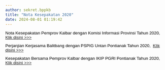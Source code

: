 ```yaml
---
author: sekret.bppkb
title: "Nota Kesepakatan 2020"
date: 2024-08-01 01:19:42
---
```

<p style="margin: 0cm; font-variant-ligatures: normal; font-variant-caps: normal; orphans: 2; text-align: start; widows: 2; -webkit-text-stroke-width: 0px; text-decoration-thickness: initial; text-decoration-style: initial; text-decoration-color: initial; word-spacing: 0px; line-height: 1;"><span style="font-family: arial, helvetica, sans-serif; font-size: 10pt;"><strong><span style="color: black; font-weight: normal;"><span style="vertical-align: inherit;"><span style="vertical-align: inherit;">Nota Kesepakatan Pemprov Kalbar dengan Komisi Informasi Provinsi Tahun 2020,&nbsp; </span></span><a href="https://drive.google.com/file/d/1F_ShRn1zt605eZBa6SiK1wkKJbw7FkK3/view?usp=sharing"><span style="vertical-align: inherit;"><span style="vertical-align: inherit;">Klik disini &gt;&gt;&gt;</span></span></a></span></strong></span></p>

<p style="margin: 0cm; font-variant-ligatures: normal; font-variant-caps: normal; orphans: 2; text-align: start; widows: 2; -webkit-text-stroke-width: 0px; text-decoration-thickness: initial; text-decoration-style: initial; text-decoration-color: initial; word-spacing: 0px; line-height: 1;"><span style="font-family: arial, helvetica, sans-serif; font-size: 10pt;">&nbsp;</span></p>

<p style="margin: 0cm; font-variant-ligatures: normal; font-variant-caps: normal; orphans: 2; text-align: start; widows: 2; -webkit-text-stroke-width: 0px; text-decoration-thickness: initial; text-decoration-style: initial; text-decoration-color: initial; word-spacing: 0px; line-height: 1;"><span style="font-family: arial, helvetica, sans-serif; font-size: 10pt;"><strong><span style="color: black; font-weight: normal;"><span style="vertical-align: inherit;"><span style="vertical-align: inherit;">Perjanjian Kerjasama Balitbang dengan PSPIG Untan Pontianak Tahun 2020,&nbsp; </span></span><a href="https://drive.google.com/file/d/1fAmFztAE-oKVGVLfsM8_9u_0vWtyjX2H/view?usp=sharing"><span style="vertical-align: inherit;"><span style="vertical-align: inherit;">Klik disini &gt;&gt;&gt;</span></span></a></span></strong></span></p>

<p style="margin: 0cm; font-variant-ligatures: normal; font-variant-caps: normal; orphans: 2; text-align: start; widows: 2; -webkit-text-stroke-width: 0px; text-decoration-thickness: initial; text-decoration-style: initial; text-decoration-color: initial; word-spacing: 0px; line-height: 1;"><span style="font-family: arial, helvetica, sans-serif; font-size: 10pt;">&nbsp;</span></p>

<p style="margin: 0cm; font-variant-ligatures: normal; font-variant-caps: normal; orphans: 2; text-align: start; widows: 2; -webkit-text-stroke-width: 0px; text-decoration-thickness: initial; text-decoration-style: initial; text-decoration-color: initial; word-spacing: 0px; line-height: 1;"><span style="font-family: arial, helvetica, sans-serif; font-size: 10pt;"><strong><span style="color: black; font-weight: normal;"><span style="vertical-align: inherit;"><span style="vertical-align: inherit;">Kesepakatan Bersama Pemprov Kalbar dengan IKIP PGRI Pontianak Tahun 2020,&nbsp; </span></span><a href="https://drive.google.com/file/d/1UsYKUZ1eZUUlA9NkucKlJAbrCxbWGblS/view?usp=sharing"><span style="vertical-align: inherit;"><span style="vertical-align: inherit;">Klik disini &gt;&gt;&gt;</span></span></a></span></strong></span></p>

<p style="margin: 0cm; font-variant-ligatures: normal; font-variant-caps: normal; orphans: 2; text-align: start; widows: 2; -webkit-text-stroke-width: 0px; text-decoration-thickness: initial; text-decoration-style: initial; text-decoration-color: initial; word-spacing: 0px; line-height: 1;"><span style="font-family: arial, helvetica, sans-serif; font-size: 10pt;">&nbsp;</span></p>
